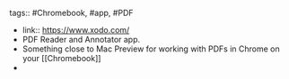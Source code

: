 tags:: #Chromebook, #app, #PDF

- link:: https://www.xodo.com/
- PDF Reader and Annotator app.
- Something close to Mac Preview for working with PDFs in Chrome on your [[Chromebook]]
-